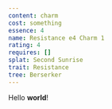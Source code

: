```yaml
---
content: charm
cost: something
essence: 4
name: Resistance e4 Charm 1
rating: 4
requires: []
splat: Second Sunrise
trait: Resistance
tree: Berserker
---
```


Hello **world**!

